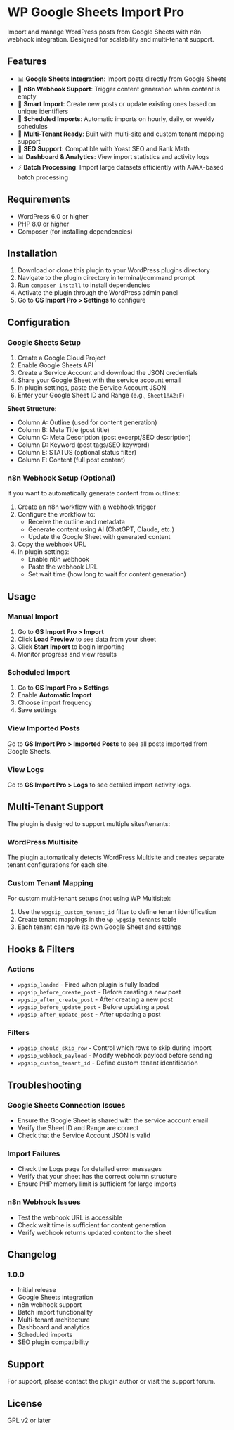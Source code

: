 # WP Google Sheets Import Pro

Import and manage WordPress posts from Google Sheets with n8n webhook integration. Designed for scalability and multi-tenant support.

## Features

- 📊 **Google Sheets Integration**: Import posts directly from Google Sheets
- 🔗 **n8n Webhook Support**: Trigger content generation when content is empty
- 🔄 **Smart Import**: Create new posts or update existing ones based on unique identifiers
- 📅 **Scheduled Imports**: Automatic imports on hourly, daily, or weekly schedules
- 🏢 **Multi-Tenant Ready**: Built with multi-site and custom tenant mapping support
- 📝 **SEO Support**: Compatible with Yoast SEO and Rank Math
- 📊 **Dashboard & Analytics**: View import statistics and activity logs
- ⚡ **Batch Processing**: Import large datasets efficiently with AJAX-based batch processing

## Requirements

- WordPress 6.0 or higher
- PHP 8.0 or higher
- Composer (for installing dependencies)

## Installation

1. Download or clone this plugin to your WordPress plugins directory
2. Navigate to the plugin directory in terminal/command prompt
3. Run `composer install` to install dependencies
4. Activate the plugin through the WordPress admin panel
5. Go to **GS Import Pro > Settings** to configure

## Configuration

### Google Sheets Setup

1. Create a Google Cloud Project
2. Enable Google Sheets API
3. Create a Service Account and download the JSON credentials
4. Share your Google Sheet with the service account email
5. In plugin settings, paste the Service Account JSON
6. Enter your Google Sheet ID and Range (e.g., `Sheet1!A2:F`)

**Sheet Structure:**
- Column A: Outline (used for content generation)
- Column B: Meta Title (post title)
- Column C: Meta Description (post excerpt/SEO description)
- Column D: Keyword (post tags/SEO keyword)
- Column E: STATUS (optional status filter)
- Column F: Content (full post content)

### n8n Webhook Setup (Optional)

If you want to automatically generate content from outlines:

1. Create an n8n workflow with a webhook trigger
2. Configure the workflow to:
   - Receive the outline and metadata
   - Generate content using AI (ChatGPT, Claude, etc.)
   - Update the Google Sheet with generated content
3. Copy the webhook URL
4. In plugin settings:
   - Enable n8n webhook
   - Paste the webhook URL
   - Set wait time (how long to wait for content generation)

## Usage

### Manual Import

1. Go to **GS Import Pro > Import**
2. Click **Load Preview** to see data from your sheet
3. Click **Start Import** to begin importing
4. Monitor progress and view results

### Scheduled Import

1. Go to **GS Import Pro > Settings**
2. Enable **Automatic Import**
3. Choose import frequency
4. Save settings

### View Imported Posts

Go to **GS Import Pro > Imported Posts** to see all posts imported from Google Sheets.

### View Logs

Go to **GS Import Pro > Logs** to see detailed import activity logs.

## Multi-Tenant Support

The plugin is designed to support multiple sites/tenants:

### WordPress Multisite

The plugin automatically detects WordPress Multisite and creates separate tenant configurations for each site.

### Custom Tenant Mapping

For custom multi-tenant setups (not using WP Multisite):

1. Use the `wpgsip_custom_tenant_id` filter to define tenant identification
2. Create tenant mappings in the `wp_wpgsip_tenants` table
3. Each tenant can have its own Google Sheet and settings

## Hooks & Filters

### Actions

- `wpgsip_loaded` - Fired when plugin is fully loaded
- `wpgsip_before_create_post` - Before creating a new post
- `wpgsip_after_create_post` - After creating a new post
- `wpgsip_before_update_post` - Before updating a post
- `wpgsip_after_update_post` - After updating a post

### Filters

- `wpgsip_should_skip_row` - Control which rows to skip during import
- `wpgsip_webhook_payload` - Modify webhook payload before sending
- `wpgsip_custom_tenant_id` - Define custom tenant identification

## Troubleshooting

### Google Sheets Connection Issues

- Ensure the Google Sheet is shared with the service account email
- Verify the Sheet ID and Range are correct
- Check that the Service Account JSON is valid

### Import Failures

- Check the Logs page for detailed error messages
- Verify that your sheet has the correct column structure
- Ensure PHP memory limit is sufficient for large imports

### n8n Webhook Issues

- Test the webhook URL is accessible
- Check wait time is sufficient for content generation
- Verify webhook returns updated content to the sheet

## Changelog

### 1.0.0
- Initial release
- Google Sheets integration
- n8n webhook support
- Batch import functionality
- Multi-tenant architecture
- Dashboard and analytics
- Scheduled imports
- SEO plugin compatibility

## Support

For support, please contact the plugin author or visit the support forum.

## License

GPL v2 or later
